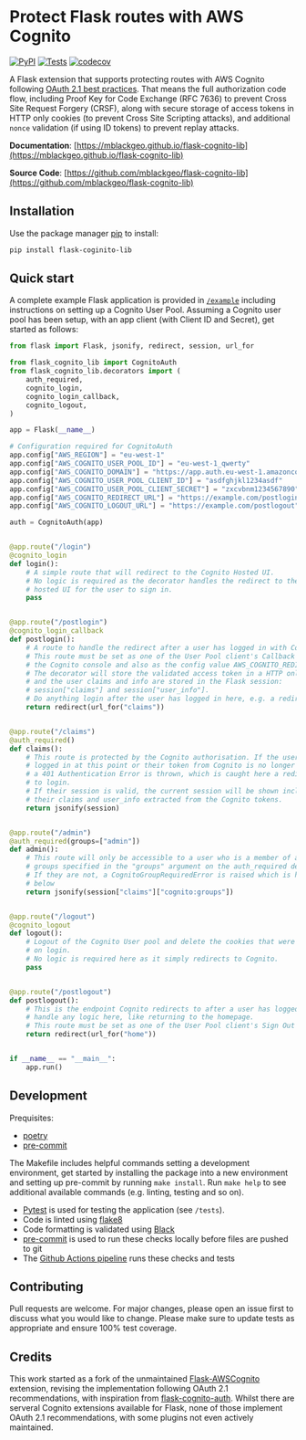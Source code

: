 # Protect Flask routes with AWS Cognito

[![PyPI](https://img.shields.io/pypi/v/flask_cognito_lib?style=for-the-badge)](https://pypi.org/project/flask-cognito-lib/) [![Tests](https://img.shields.io/github/workflow/status/mblackgeo/flask-cognito-lib/tests?style=for-the-badge)](https://github.com/mblackgeo/flask-cognito-lib/actions/workflows/pipeline.yml) [![codecov](https://img.shields.io/codecov/c/github/mblackgeo/flask-cognito-lib?style=for-the-badge&token=TGV2RMGNZ5)](https://codecov.io/gh/mblackgeo/flask-cognito-lib)

A Flask extension that supports protecting routes with AWS Cognito following [OAuth 2.1 best practices](https://oauth.net/2.1/). That means the full authorization code flow, including Proof Key for Code Exchange (RFC 7636) to prevent Cross Site Request Forgery (CRSF), along with secure storage of access tokens in HTTP only cookies (to prevent Cross Site Scripting attacks), and additional `nonce` validation (if using ID tokens) to prevent replay attacks.

**Documentation**: [https://mblackgeo.github.io/flask-cognito-lib](https://mblackgeo.github.io/flask-cognito-lib)

**Source Code**: [https://github.com/mblackgeo/flask-cognito-lib](https://github.com/mblackgeo/flask-cognito-lib)


## Installation

Use the package manager [pip](https://pip.pypa.io/en/stable/) to install:

```bash
pip install flask-coginito-lib
```


## Quick start

A complete example Flask application is provided in [`/example`](example/) including instructions on setting up a Cognito User Pool. Assuming a Cognito user pool has been setup, with an app client (with Client ID and Secret), get started as follows:

```python
from flask import Flask, jsonify, redirect, session, url_for

from flask_cognito_lib import CognitoAuth
from flask_cognito_lib.decorators import (
    auth_required,
    cognito_login,
    cognito_login_callback,
    cognito_logout,
)

app = Flask(__name__)

# Configuration required for CognitoAuth
app.config["AWS_REGION"] = "eu-west-1"
app.config["AWS_COGNITO_USER_POOL_ID"] = "eu-west-1_qwerty"
app.config["AWS_COGNITO_DOMAIN"] = "https://app.auth.eu-west-1.amazoncognito.com"
app.config["AWS_COGNITO_USER_POOL_CLIENT_ID"] = "asdfghjkl1234asdf"
app.config["AWS_COGNITO_USER_POOL_CLIENT_SECRET"] = "zxcvbnm1234567890"
app.config["AWS_COGNITO_REDIRECT_URL"] = "https://example.com/postlogin"
app.config["AWS_COGNITO_LOGOUT_URL"] = "https://example.com/postlogout"

auth = CognitoAuth(app)


@app.route("/login")
@cognito_login
def login():
    # A simple route that will redirect to the Cognito Hosted UI.
    # No logic is required as the decorator handles the redirect to the Cognito
    # hosted UI for the user to sign in.
    pass


@app.route("/postlogin")
@cognito_login_callback
def postlogin():
    # A route to handle the redirect after a user has logged in with Cognito.
    # This route must be set as one of the User Pool client's Callback URLs in
    # the Cognito console and also as the config value AWS_COGNITO_REDIRECT_URL.
    # The decorator will store the validated access token in a HTTP only cookie
    # and the user claims and info are stored in the Flask session:
    # session["claims"] and session["user_info"].
    # Do anything login after the user has logged in here, e.g. a redirect
    return redirect(url_for("claims"))


@app.route("/claims")
@auth_required()
def claims():
    # This route is protected by the Cognito authorisation. If the user is not
    # logged in at this point or their token from Cognito is no longer valid
    # a 401 Authentication Error is thrown, which is caught here a redirected
    # to login.
    # If their session is valid, the current session will be shown including
    # their claims and user_info extracted from the Cognito tokens.
    return jsonify(session)


@app.route("/admin")
@auth_required(groups=["admin"])
def admin():
    # This route will only be accessible to a user who is a member of all of
    # groups specified in the "groups" argument on the auth_required decorator
    # If they are not, a CognitoGroupRequiredError is raised which is handled
    # below
    return jsonify(session["claims"]["cognito:groups"])


@app.route("/logout")
@cognito_logout
def logout():
    # Logout of the Cognito User pool and delete the cookies that were set
    # on login.
    # No logic is required here as it simply redirects to Cognito.
    pass


@app.route("/postlogout")
def postlogout():
    # This is the endpoint Cognito redirects to after a user has logged out,
    # handle any logic here, like returning to the homepage.
    # This route must be set as one of the User Pool client's Sign Out URLs.
    return redirect(url_for("home"))


if __name__ == "__main__":
    app.run()
```


## Development

Prequisites:

* [poetry](https://python-poetry.org/)
* [pre-commit](https://pre-commit.com/)

The Makefile includes helpful commands setting a development environment, get started by installing the package into a new environment and setting up pre-commit by running `make install`. Run `make help` to see additional available commands (e.g. linting, testing and so on).

* [Pytest](https://docs.pytest.org/en/6.2.x/) is used for testing the application (see `/tests`).
* Code is linted using [flake8](https://flake8.pycqa.org/en/latest/)
* Code formatting is validated using [Black](https://github.com/psf/black)
* [pre-commit](https://pre-commit.com/) is used to run these checks locally before files are pushed to git
* The [Github Actions pipeline](.github/workflows/pipeline.yml) runs these checks and tests


## Contributing
Pull requests are welcome. For major changes, please open an issue first to discuss what you would like to change. Please make sure to update tests as appropriate and ensure 100% test coverage.


## Credits

This work started as a fork of the unmaintained [Flask-AWSCognito](https://github.com/cgauge/Flask-AWSCognito) extension, revising the implementation following OAuth 2.1 recommendations, with inspiration from [flask-cognito-auth](https://github.com/shrivastava-v-ankit/flask-cognito-auth). Whilst there are serveral Cognito extensions available for Flask, none of those implement OAuth 2.1 recommendations, with some plugins not even actively maintained.
